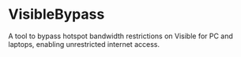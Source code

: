# VisibleBypass
A tool to bypass hotspot bandwidth restrictions on Visible for PC and laptops, enabling unrestricted internet access.
